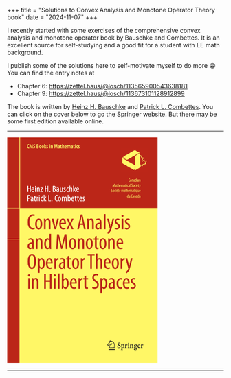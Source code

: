 +++
title = "Solutions to Convex Analysis and Monotone Operator Theory book"
date = "2024-11-07"
+++

I recently started with some exercises of the comprehensive
convex analysis and monotone operator book by Bauschke and
Combettes. It is an excellent source for self-studying and 
a good fit for a student with EE math background.

<!-- more -->

I publish some of the solutions here to self-motivate myself 
to do more :grin: You can find the entry notes at

 - Chapter 6: <a href="https://zettel.haus/@losch/113565900543638181" target="_blank">https://zettel.haus/@losch/113565900543638181</a>
 - Chapter 9: <a href="https://zettel.haus/@losch/113673101128912899" target="_blank">https://zettel.haus/@losch/113673101128912899</a>


The book is written by [Heinz H. Bauschke](https://cmps-people.ok.ubc.ca/bauschke/) and [Patrick L. Combettes](https://pcombet.math.ncsu.edu/). You can click on the cover below to go the Springer website. But there may be some first edition available online.

---

<a href="https://link.springer.com/book/10.1007/978-3-319-48311-5" target="_blank">
    <img src="./livre1.png" width="350px" />
</a>

---
